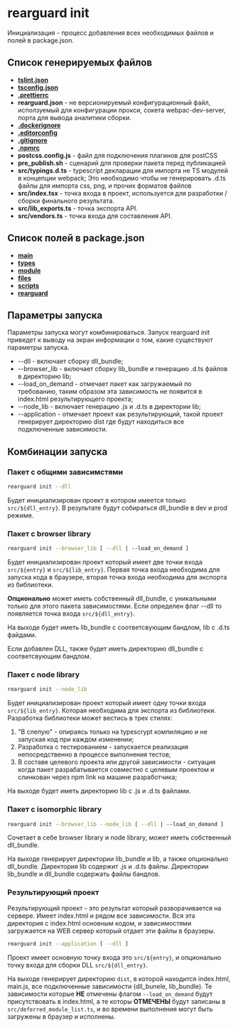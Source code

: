 # rearguard init

Инициализация - процесс добавления всех необходимых файлов и полей в package.json.

## Список генерируемых файлов

- [**tslint.json**](https://palantir.github.io/tslint/usage/configuration/)
- [**tsconfig.json**](http://www.typescriptlang.org/docs/handbook/tsconfig-json.html)
- [**.prettierrc**](https://prettier.io/docs/en/configuration.html)
- **rearguard.json** - не версионируемый конфигурационный файл, исползуемый для конфигурации прокси, сокета webpac-dev-server, порта для вывода аналитики сборки.
- [**.dockerignore**](https://docs.docker.com/engine/reference/builder/)
- [**.editorconfig**](https://editorconfig.org)
- [**.gitignore**](https://git-scm.com/docs/gitignore)
- [**.npmrc**](https://docs.npmjs.com/files/npmrc)
- **postcss.config.js** - файл для подключения плагинов для postCSS
- **pre_publish.sh** - сценарий для проверки пакета перед публикацией
- **src/typings.d.ts** - typescript декларации для импорта не TS модулей в концепции webpack; Это необходимо чтобы не генерировать .d.ts файлы для импорта css, png, и прочих форматов файлов
- **src/index.tsx** - точка входа в проект, используется для разработки / сборки финального результата.
- **src/lib_exports.ts** - точка экспорта API.
- **src/vendors.ts** - точка входа для составления API.

## Список полей в package.json

- [**main**](https://docs.npmjs.com/files/package.json#main)
- [**types**](http://www.typescriptlang.org/docs/handbook/declaration-files/publishing.html)
- [**module**](https://docs.npmjs.com/files/package.json#main)
- [**files**](https://docs.npmjs.com/files/package.json#files)
- [**scripts**](https://docs.npmjs.com/files/package.json#scripts)
- [**rearguard**](https://gitlab.com/mitya-borodin/rearguard#версионируемые)

## Параметры запуска

Параметры запуска могут комбинироваться. Запуск rearguard init приведет к выводу на экран информации о том, какие существуют параметры запуска.

- --dll - включает сборку dll_bundle;
- --browser_lib - включает сборку lib_bundle и генерацию .d.ts файлов в директорию lib;
- --load_on_demand - отмечает пакет как загружаемый по требованию, таким образом эта зависимость не появится в index.html результирующего проекта;
- --node_lib - включает генерацию .js и .d.ts в директории lib;
- --application - отмечает проект как результирующий, такой проект генерирует директорию dist где будут находиться все подключенные зависимости.

## Комбинации запуска

### Пакет с общими зависимстями

```bash
rearguard init --dll
```

Будет инициализирован проект в котором имеется только `src/${dll_entry}`.
В результате будут собираться dll_bundle в dev и prod режиме.

### Пакет с browser library

```bash
rearguard init --browser_lib [ --dll | --load_on_demand ]
```

Будет инициализирован проект который имеет две точки входа `src/${entry}` и `src/${lib_entry}`. Первая точка входа необходима для запуска кода в браузере, вторая точка входа необходима для экспорта из библиотеки.

**Опционально** может иметь собственный dll_bundle, с уникальными только для этого пакета зависимостями. Если определен флаг --dll то появляется точка входа `src/${dll_entry}`.

На выходе будет иметь lib_bundle с соответсвующим бандлом, lib с .d.ts файдами.

Если добавлен DLL, также будет иметь директорию dll_bundle с соответсвующим бандлом.

### Пакет с node library

```bash
rearguard init --node_lib
```

Будет инициализирован проект который имеет одну точки входа `src/${lib_entry}`. Которая необходима для экспорта из библиотеки. Разработка библиотеки может вестись в трех стилях:

1. "В слепую" - опираясь только на typescrypt компиляцию и не запуская код при каждом изменении;
2. Разработка с тестированием - запускается реализация непосредственно в процессе выполнения тестов;
3. В составе целевого проекта или другой зависимости - ситуация когда пакет разрабатывается совместно с целевым проектом и слинкован через npm link на машине разработчика;

На выходе будет иметь директорию lib с .js и .d.ts файлами.

### Пакет с isomorphic library

```bash
rearguard init --browser_lib --node_lib [ --dll | --load_on_demand ]
```

Сочетает в себе browser library и node library, может иметь собственный dll_bundle.

На выходе генерирует директории lib_bundle и lib, а также опционально dll_bundle. Директория lib содержит .js и .d.ts файлы. Директории lib_bundle и dll_bundle содержать файлы бандлов.

### Результирующий проект

Результирующий проект - это результат который разворачивается на сервере. Имеет index.html и рядом все зависимости. Вся эта директория c index.html основным кодом, и зависимостями загружается на WEB сервер который отдает эти файлы в браузеры.

```bash
rearguard init --application [ --dll ]
```

Проект имеет основную точку входа это `src/${entry}`, и опционально точку входа для сборки DLL `src/${dll_entry}`.

На выходе генерирует директорию `dist`, в которой находится index.html, main.js, все подключенные зависимости (dll_bunele, lib_bundle). Те зависимости которые **НЕ** отмечены флагом `--load_on_demand` будут присутствовать в index.html, а те которы **ОТМЕЧЕНЫ** будут записаны в `src/deferred_module_list.ts`, и во времени выполнения могут быть загружены в браузер и исполнены.
